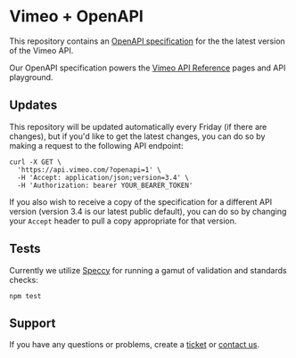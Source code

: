 # Vimeo + OpenAPI

This repository contains an [OpenAPI specification](https://www.openapis.org/) for the the latest version of the Vimeo API.

Our OpenAPI specification powers the [Vimeo API Reference](https://developer.vimeo.com/api/reference) pages and API playground.

## Updates
This repository will be updated automatically every Friday (if there are changes), but if you'd like to get the latest changes, you can do so by making a request to the following API endpoint:

```
curl -X GET \
  'https://api.vimeo.com/?openapi=1' \
  -H 'Accept: application/json;version=3.4' \
  -H 'Authorization: bearer YOUR_BEARER_TOKEN'
```

If you also wish to receive a copy of the specification for a different API version (version 3.4 is our latest public default), you can do so by changing your `Accept` header to pull a copy appropriate for that version.

## Tests
Currently we utilize [Speccy](https://github.com/wework/speccy) for running a gamut of validation and standards checks:

```
npm test
```

## Support
If you have any questions or problems, create a [ticket](https://github.com/vimeo/openapi/issues) or [contact us](https://vimeo.com/help/contact).
